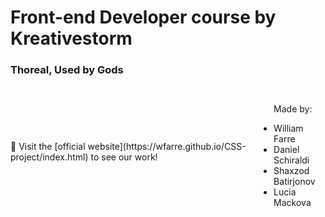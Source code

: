 <h1 style= display: flex; justify-content: center; align-items: center;>Front-end Developer course by Kreativestorm</h1>
<h3 align="left">Thoreal, Used by Gods</h3>
<div style="display: flex; align-items: center;">
  🔭 Visit the [official website](https://wfarre.github.io/CSS-project/index.html) to see our work! 
  <ul>
      <p>Made by:</p>
      <li>William Farre</li>
      <li>Daniel Schiraldi</li>
      <li>Shaxzod Batirjonov</li>
      <li>Lucia Mackova</li>
  </ul>
</div>
